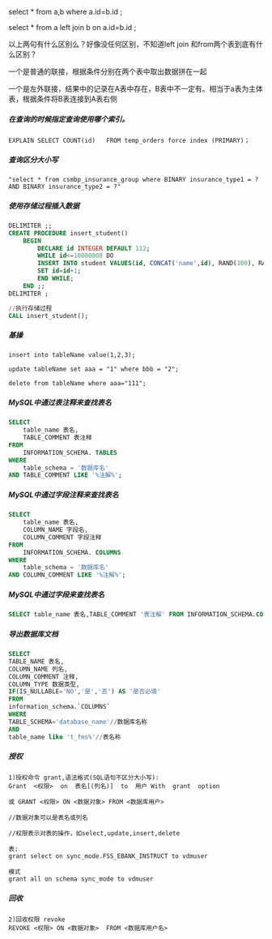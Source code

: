select * from a,b where a.id=b.id ;

select * from a left join b on a.id=b.id ;

以上两句有什么区别么？好像没任何区别，不知道left join 和from两个表到底有什么区别？



一个是普通的联接，根据条件分别在两个表中取出数据拼在一起

一个是左外联接，结果中的记录在A表中存在，B表中不一定有。相当于a表为主体表，根据条件将B表连接到A表右侧


##### 在查询的时候指定查询使用哪个索引。

```
EXPLAIN SELECT COUNT(id)   FROM temp_orders force index (PRIMARY)；
```

##### 查询区分大小写


```
"select * from csmbp_insurance_group where BINARY insurance_type1 = ? AND BINARY insurance_type2 = ?"

```

##### 使用存储过程插入数据

```sql
DELIMITER ;;
CREATE PROCEDURE insert_student()
    BEGIN
	    DECLARE id INTEGER DEFAULT 112;
	    WHILE id<=10000000 DO
	    INSERT INTO student VALUES(id, CONCAT('name',id), RAND(100), RAND(1),date_sub(NOW(), interval id second));
	    SET id=id+1;
	    END WHILE;
    END ;;
DELIMITER ;

//执行存储过程
CALL insert_student();
```


##### 基操
```
insert into tableName value(1,2,3);

update tableName set aaa = "1" where bbb = "2";

delete from tableName where aaa="111";
```

##### MySQL中通过表注释来查找表名
```sql
SELECT
	table_name 表名,
	TABLE_COMMENT 表注释
FROM
	INFORMATION_SCHEMA. TABLES
WHERE
	table_schema = '数据库名'
AND TABLE_COMMENT LIKE '%注解%';
```


##### MySQL中通过字段注释来查找表名
```sql
SELECT
	table_name 表名,
	COLUMN_NAME 字段名,
	COLUMN_COMMENT 字段注释
FROM
	INFORMATION_SCHEMA. COLUMNS
WHERE
	table_schema = '数据库名'
AND COLUMN_COMMENT LIKE '%注解%';
```

##### MySQL中通过字段来查找表名
```sql
SELECT table_name 表名,TABLE_COMMENT '表注解' FROM INFORMATION_SCHEMA.COLUMNS WHERE COLUMN_NAME = '要查找的字段名称';
```

##### 导出数据库文档

```sql
SELECT
TABLE_NAME 表名,
COLUMN_NAME 列名,
COLUMN_COMMENT 注释,
COLUMN_TYPE 数据类型,
IF(IS_NULLABLE='NO','是','否') AS '是否必填'
FROM
information_schema.`COLUMNS`
WHERE
TABLE_SCHEMA='database_name'//数据库名称
AND 
table_name like 't_fms%'//表名称
```

##### 授权

```
1)授权命令 grant,语法格式(SQL语句不区分大小写):
Grant  <权限>  on  表名[(列名)]  to  用户 With  grant  option

或 GRANT <权限> ON <数据对象> FROM <数据库用户>  

//数据对象可以是表名或列名

//权限表示对表的操作，如select,update,insert,delete

表:
grant select on sync_mode.FSS_EBANK_INSTRUCT to vdmuser

模式
grant all on schema sync_mode to vdmuser
```
##### 回收

```
2)回收权限 revoke
REVOKE <权限> ON <数据对象>  FROM <数据库用户名>
```
